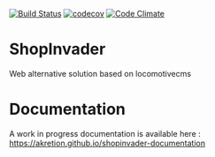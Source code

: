 [![Build Status](https://travis-ci.org/odoo-shopinvader/odoo-shopinvader.svg?branch=10.0)](https://travis-ci.org/akretion/odoo-shopinvader)
[![codecov](https://codecov.io/gh/odoo-shopinvader/odoo-shopinvader/branch/10.0/graph/badge.svg)](https://codecov.io/gh/akretion/odoo-shopinvader/branch/10.0)
[![Code Climate](https://codeclimate.com/github/odoo-shopinvader/odoo-shopinvader/badges/gpa.svg)](https://codeclimate.com/github/akretion/odoo-shopinvader)


ShopInvader
=================

Web alternative solution based on locomotivecms

Documentation
===============

A work in progress documentation is available here : https://akretion.github.io/shopinvader-documentation
